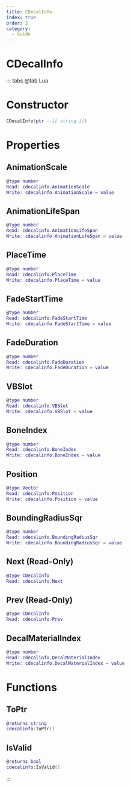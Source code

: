 ```yaml
---
title: CDecalInfo
index: true
order: 2
category:
  - Guide
---
```


# CDecalInfo

::: tabs
@tab Lua
# Constructor
```lua
CDecalInfo(ptr --[[ string ]])
```
# Properties
## AnimationScale 
```lua
@type number
Read: cdecalinfo.AnimationScale
Write: cdecalinfo.AnimationScale = value
```
## AnimationLifeSpan 
```lua
@type number
Read: cdecalinfo.AnimationLifeSpan
Write: cdecalinfo.AnimationLifeSpan = value
```
## PlaceTime 
```lua
@type number
Read: cdecalinfo.PlaceTime
Write: cdecalinfo.PlaceTime = value
```
## FadeStartTime 
```lua
@type number
Read: cdecalinfo.FadeStartTime
Write: cdecalinfo.FadeStartTime = value
```
## FadeDuration 
```lua
@type number
Read: cdecalinfo.FadeDuration
Write: cdecalinfo.FadeDuration = value
```
## VBSlot 
```lua
@type number
Read: cdecalinfo.VBSlot
Write: cdecalinfo.VBSlot = value
```
## BoneIndex 
```lua
@type number
Read: cdecalinfo.BoneIndex
Write: cdecalinfo.BoneIndex = value
```
## Position 
```lua
@type Vector
Read: cdecalinfo.Position
Write: cdecalinfo.Position = value
```
## BoundingRadiusSqr 
```lua
@type number
Read: cdecalinfo.BoundingRadiusSqr
Write: cdecalinfo.BoundingRadiusSqr = value
```
## Next (Read-Only)
```lua
@type CDecalInfo
Read: cdecalinfo.Next
```
## Prev (Read-Only)
```lua
@type CDecalInfo
Read: cdecalinfo.Prev
```
## DecalMaterialIndex 
```lua
@type number
Read: cdecalinfo.DecalMaterialIndex
Write: cdecalinfo.DecalMaterialIndex = value
```
# Functions
## ToPtr
```lua
@returns string
cdecalinfo:ToPtr()
```
## IsValid
```lua
@returns bool
cdecalinfo:IsValid()
```

:::